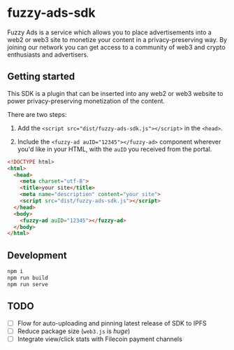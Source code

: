# fuzzy-ads-sdk

Fuzzy Ads is a service which allows you to place advertisements into a web2 or web3 site to monetize your content in a privacy-preserving way. By joining our network you can get access to a community of web3 and crypto enthusiasts and advertisers.

## Getting started

This SDK is a plugin that can be inserted into any web2 or web3 website to power privacy-preserving monetization of the content.

There are two steps:

1. Add the `<script src="dist/fuzzy-ads-sdk.js"></script>` in the `<head>`.

2. Include the `<fuzzy-ad auID="12345"></fuzzy-ad>` component wherever you'd like in your HTML, with the `auID` you received from the portal.

```html
<!DOCTYPE html>
<html>
  <head>
    <meta charset="utf-8">
    <title>your site</title>
    <meta name="description" content="your site">
    <script src="dist/fuzzy-ads-sdk.js"></script>
  </head>
  <body>
    <fuzzy-ad auID="12345"></fuzzy-ad>
  </body>
</html>
```

## Development

```sh
npm i
npm run build
npm run serve
```

## TODO

- [ ] Flow for auto-uploading and pinning latest release of SDK to IPFS
- [ ] Reduce package size (`web3.js` is _huge_)
- [ ] Integrate view/click stats with Filecoin payment channels
